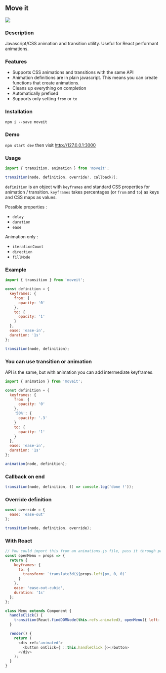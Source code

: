 ## Move it

![](https://cloud.githubusercontent.com/assets/333073/9832219/6e0ff88e-5974-11e5-94c4-1efcac24f657.jpg)

### Description
Javascript/CSS animation and transition utility. Useful for React performant animations.

### Features
- Supports CSS animations and transitions with the same API
- Animation definitions are in plain javascript. This means you can create functions that create animations.
- Cleans up everything on completion
- Automatically prefixed
- Supports only setting `from` or `to`

### Installation
```
npm i --save moveit
```

### Demo
`npm start dev` then visit http://127.0.0.1:3000

### Usage
```js
import { transition, animation } from 'moveit';

transition(node, definition, override?, callback?);
```
`definition` is an object with `keyframes` and standard CSS properties for
animation / transition. `keyframes` takes percentages (or `from` and `to`) as
keys and CSS maps as values.

Possible properties :
- `delay`
- `duration`
- `ease`

Animation only :
- `iterationCount`
- `direction`
- `fillMode`

### Example
```js
import { transition } from 'moveit';

const definition = {
  keyframes: {
    from: {
      opacity: '0'
    },
    to: {
      opacity: '1'
    }
  },
  ease: 'ease-in',
  duration: '1s'
};

transition(node, definition);
```

### You can use transition or animation
API is the same, but with animation you can add intermediate keyframes.
```js
import { animation } from 'moveit';

const definition = {
  keyframes: {
    from: {
      opacity: '0'
    },
    '50%': {
      opacity: '.3'
    }
    to: {
      opacity: '1'
    }
  },
  ease: 'ease-in',
  duration: '1s'
};

animation(node, definition);
```

### Callback on end
```js
transition(node, definition, () => console.log('done !'));
```

### Override definition
```js
const override = {
  ease: 'ease-out'
};

transition(node, definition, override);
```

### With React
```js
// You could import this from an animations.js file, pass it through props...
const openMenu = props => {
  return {
    keyframes: {
      to: {
        transform: `translate3d(${props.left}px, 0, 0)`
      }
    },
    ease: 'ease-out-cubic',
    duration: '1s'
  };
};

class Menu extends Component {
  handleClick() {
    transition(React.findDOMNode(this.refs.animated), openMenu({ left: this.props.menuWidth - window.innerWidth }));
  }

  render() {
    return (
      <div ref='animated'>
        <button onClick={ ::this.handleClick }></button>
      </div>
    );
  }
}
```

